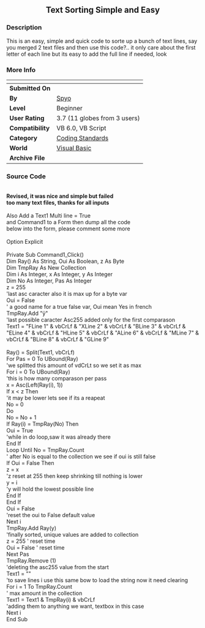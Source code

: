 ﻿<div align="center">

## Text Sorting Simple and Easy


</div>

### Description

This is an easy, simple and quick code to sorte up a bunch of text lines, say you merged 2 text files and then use this code?.. it only care about the first letter of each line but its easy to add the full line if needed, look
 
### More Info
 


<span>             |<span>
---                |---
**Submitted On**   |
**By**             |[Spyo](https://github.com/Planet-Source-Code/PSCIndex/blob/master/ByAuthor/spyo.md)
**Level**          |Beginner
**User Rating**    |3.7 (11 globes from 3 users)
**Compatibility**  |VB 6\.0, VB Script
**Category**       |[Coding Standards](https://github.com/Planet-Source-Code/PSCIndex/blob/master/ByCategory/coding-standards__1-43.md)
**World**          |[Visual Basic](https://github.com/Planet-Source-Code/PSCIndex/blob/master/ByWorld/visual-basic.md)
**Archive File**   |[](https://github.com/Planet-Source-Code/spyo-text-sorting-simple-and-easy__1-51001/archive/master.zip)





### Source Code

<br><b>Revised, it was nice and simple but failed
<br>too many text files, thanks for all inputs</b>
<br><br>Also Add a Text1 Multi line = True
<br>and Command1 to a Form then dump all the code <br>below into the form, please comment some more
<br><br>Option Explicit
<br><br>Private Sub Command1_Click()
<br>Dim Ray() As String, Oui As Boolean, z As Byte
<br>Dim TmpRay As New Collection
<br>Dim i As Integer, x As Integer, y As Integer <br>Dim No As Integer, Pas As Integer
<br>z = 255
<br>'last asc caracter also it is max up for a byte var
<br>Oui = False
<br>' a good name for a true false var, Oui mean Yes in french
<br>TmpRay.Add "ÿ"
<br>'last possible caracter Asc255 added only for the first comparason
<br>Text1 = "FLine 1" & vbCrLf & "XLine 2" & vbCrLf & "BLine 3" & vbCrLf & "ELine 4" & vbCrLf & "HLine 5" & vbCrLf & "ALine 6" & vbCrLf & "MLine 7" & vbCrLf & "BLine 8" & vbCrLf & "GLine 9"
<br><br>Ray() = Split(Text1, vbCrLf)
<br>For Pas = 0 To UBound(Ray)
<br> 'we splitted this amount of vdCrLt so we set it as max
<br>For i = 0 To UBound(Ray)
<br> 'this is how many comparason per pass
<br>x = Asc(Left(Ray(i), 1))
<br>If x < z Then
<br>'it may be lower lets see if its a reapeat
<br>No = 0
<br>Do
<br>No = No + 1
<br>If Ray(i) = TmpRay(No) Then
<br>Oui = True
<br>'while in do loop,saw it was already there
<br>End If
<br>Loop Until No = TmpRay.Count
<br>' after No is equal to the collection we see if oui is still false
<br>If Oui = False Then
<br>z = x
<br>'z reset at 255 then keep shrinking till nothing is lower
<br>y = i
<br>'y will hold the lowest possible line
<br>End If
<br>End If
<br>Oui = False
<br>'reset the oui to False default value
<br>Next i
<br>TmpRay.Add Ray(y)
<br>'finally sorted, unique values are added to collection
<br>z = 255 ' reset time
<br>Oui = False ' reset time
<br>Next Pas
<br>TmpRay.Remove (1)
<br>'deleting the asc255 value from the start
<br>Text1 = ""
<br>'to save lines i use this same bow to load the string now it need clearing
<br>For i = 1 To TmpRay.Count
<br>' max amount in the collection
<br>Text1 = Text1 & TmpRay(i) & vbCrLf
<br>'adding them to anything we want, textbox in this case
<br>Next i
<br>End Sub

